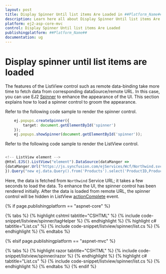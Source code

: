```yaml
---
layout: post
title: Display Spinner Until list items Are Loaded in ##Platform_Name## ListView Control
description: Learn here all about Display Spinner Until list items Are Loaded in Syncfusion ##Platform_Name## ListView control of syncfusion and more.
platform: ej2-asp-core-mvc
control: Display Spinner Until list items Are Loaded
publishingplatform: ##Platform_Name##
documentation: ug
---
```


# Display spinner until list items are loaded

The features of the ListView control such as remote data-binding take more time to fetch data from corresponding dataSource/remote URL. In this case, you can use EJ2
[Spinner](https://ej2.syncfusion.com/aspnetcore/documentation/spinner/) to enhance the appearance of the UI. This section explains how to load a spinner control to groom the appearance.

Refer to the following code sample to render the spinner control.

```typescript
    ej.popups.createSpinner({
        target: document.getElementById('spinner')
    });
    ej.popups.showSpinner(document.getElementById('spinner'));
```

Refer to the following code sample to render the ListView control.

```typescript

<!-- ListView element -->
@Html.EJS().ListView("element").DataSource(dataManger =>
{dataManger.Url("https://js.syncfusion.com/ejServices/Wcf/Northwind.svc/").CrossDomain(true);
}).Query("new ej.data.Query().from('Products').select('ProductID,ProductName').take(10)").ActionBegin("onBegin").Fields(new ListViewFieldSettings { Id = "ProductID", Text = "ProductName" }).ShowHeader(true).HeaderTitle("Product Name").Width("300").ActionComplete("oncomplete").Render()

```

Here, the data is fetched from `Northwind` Service URL; it takes a few seconds to load the data. To enhance the UI, the spinner control has been rendered initially. After the data is loaded from remote URL, the spinner control will be hidden in ListView [actionComplete](https://ej2.syncfusion.com/documentation/api/list-view/#actioncomplete) event.

{% if page.publishingplatform == "aspnet-core" %}

{% tabs %}
{% highlight cshtml tabtitle="CSHTML" %}
{% include code-snippet/listview/spinner/tagHelper %}
{% endhighlight %}
{% highlight c# tabtitle="List.cs" %}
{% include code-snippet/listview/spinner/list.cs %}
{% endhighlight %}
{% endtabs %}

{% elsif page.publishingplatform == "aspnet-mvc" %}

{% tabs %}
{% highlight razor tabtitle="CSHTML" %}
{% include code-snippet/listview/spinner/razor %}
{% endhighlight %}
{% highlight c# tabtitle="List.cs" %}
{% include code-snippet/listview/spinner/list.cs %}
{% endhighlight %}
{% endtabs %}
{% endif %}

